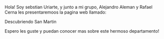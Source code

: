Hola! Soy sebstian Uriarte, y junto a mi grupo, Alejandro Aleman y Rafael Cerna les presentaremoos la pagina web llamado:

Descubriendo San Martin

Espero les guste y puedan conocer mas sobre este hermoso departamento!
